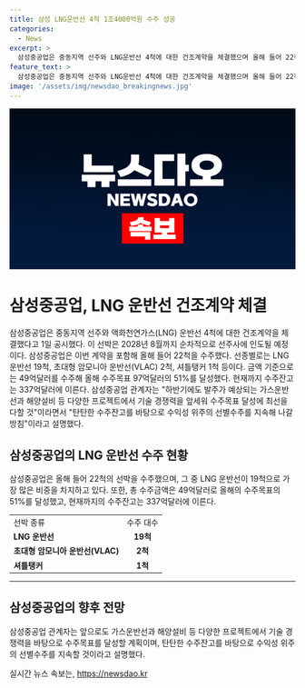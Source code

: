 ```yaml
---
title: 삼성 LNG운반선 4척 1조4000억원 수주 성공
categories:
  - News
excerpt: >
  삼성중공업은 중동지역 선주와 LNG운반선 4척에 대한 건조계약을 체결했으며 올해 들어 22척을 수주했다. 이로써 올해 수주목표의 51%를 달성했고, 현재 수주잔고는 337억달러에 이른다. 또한, 삼성중공업은 하반기에도 가스운반선과 해양설비 등 다양한 프로젝트에서 기술 경쟁력을 앞세워 수주목표를 달성할 계획이며, 수익성 위주의 선별수주를 지속할 것이라고 밝혔다.
feature_text: >
  삼성중공업은 중동지역 선주와 LNG운반선 4척에 대한 건조계약을 체결했으며 올해 들어 22척을 수주했다. 이로써 올해 수주목표의 51%를 달성했고, 현재 수주잔고는 337억달러에 이른다. 또한, 삼성중공업은 하반기에도 가스운반선과 해양설비 등 다양한 프로젝트에서 기술 경쟁력을 앞세워 수주목표를 달성할 계획이며, 수익성 위주의 선별수주를 지속할 것이라고 밝혔다.
image: '/assets/img/newsdao_breakingnews.jpg'
---
```


<p><img src="/assets/img/newsdao_breakingnews.jpg" alt="cryptoinkorea 속보" /></p>

<h1>삼성중공업, LNG 운반선 건조계약 체결</h1>

<p data-ke-size="size16">삼성중공업은 중동지역 선주와 액화천연가스(LNG) 운반선 4척에 대한 건조계약을 체결했다고 1일 공시했다. 이 선박은 2028년 8월까지 순차적으로 선주사에 인도될 예정이다. 삼성중공업은 이번 계약을 포함해 올해 들어 22척을 수주했다. 선종별로는 LNG 운반선 19척, 초대형 암모니아 운반선(VLAC) 2척, 셔틀탱커 1척 등이다. 금액 기준으로는 49억달러를 수주해 올해 수주목표 97억달러의 51%를 달성했다. 현재까지 수주잔고는 337억달러에 이른다. 삼성중공업 관계자는 "하반기에도 발주가 예상되는 가스운반선과 해양설비 등 다양한 프로젝트에서 기술 경쟁력을 앞세워 수주목표 달성에 최선을 다할 것"이라면서 "탄탄한 수주잔고를 바탕으로 수익성 위주의 선별수주를 지속해 나갈 방침"이라고 설명했다.</p>

<h2>삼성중공업의 LNG 운반선 수주 현황</h2>

<p data-ke-size="size16">삼성중공업은 올해 들어 22척의 선박을 수주했으며, 그 중 LNG 운반선이 19척으로 가장 많은 비중을 차지하고 있다. 또한, 총 수주금액은 49억달러로 올해의 수주목표의 51%를 달성했고, 현재까지의 수주잔고는 337억달러에 이른다.</p>

<table>
  <tr>
    <td>선박 종류</td>
    <td>수주 대수</td>
  </tr>
  <tr>
    <td><b>LNG 운반선</b></td>
    <td style="text-align: center; height: 17px;"><b>19척</b></td>
  </tr>
  <tr>
    <td><b>초대형 암모니아 운반선(VLAC)</b></td>
    <td style="text-align: center; height: 17px;"><b>2척</b></td>
  </tr>
  <tr>
    <td><b>셔틀탱커</b></td>
    <td style="text-align: center; height: 17px;"><b>1척</b></td>
  </tr>
</table>

<hr>

<h2>삼성중공업의 향후 전망</h2>

<p data-ke-size="size16">삼성중공업 관계자는 앞으로도 가스운반선과 해양설비 등 다양한 프로젝트에서 기술 경쟁력을 바탕으로 수주목표를 달성할 계획이며, 탄탄한 수주잔고를 바탕으로 수익성 위주의 선별수주를 지속할 것이라고 설명했다.</p>
실시간 뉴스 속보는, <a href="https://newsdao.kr" rel="dofollow">https://newsdao.kr</a>


